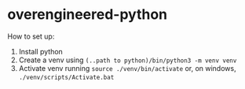 # overengineered-python

How to set up:
1. Install python
2. Create a venv using `(..path to python)/bin/python3 -m venv venv`
3. Activate venv running `source ./venv/bin/activate` or, on windows, `./venv/scripts/Activate.bat`